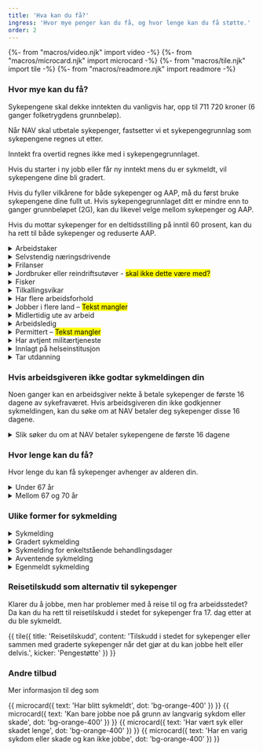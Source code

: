 ```yaml
---
title: 'Hva kan du få?'
ingress: 'Hvor mye penger kan du få, og hvor lenge kan du få støtte.'
order: 2
---
```


{%- from "macros/video.njk" import video -%}
{%- from "macros/microcard.njk" import microcard -%}
{%- from "macros/tile.njk" import tile -%}
{%- from "macros/readmore.njk" import readmore -%}

### Hvor mye kan du få?

Sykepengene skal dekke inntekten du vanligvis har, opp til 711 720 kroner (6 ganger folketrygdens grunnbeløp). 

Når NAV skal utbetale sykepenger, fastsetter vi et sykepengegrunnlag som sykepengene regnes ut etter. 

Inntekt fra overtid regnes ikke med i sykepengegrunnlaget.

Hvis du starter i ny jobb eller får ny inntekt mens du er sykmeldt, vil sykepengene dine bli gradert.

Hvis du fyller vilkårene for både sykepenger og AAP, må du først bruke sykepengene dine fullt ut. Hvis sykepengegrunnlaget ditt er mindre enn to ganger grunnbeløpet (2G), kan du likevel velge mellom sykepenger og AAP.

Hvis du mottar sykepenger for en deltidsstilling på inntil 60 prosent, kan du ha rett til både sykepenger og reduserte AAP.

<div class="accordion">
  <details>
    <summary>Arbeidstaker</summary>
      {% prose "py-2 pl-5 -ml-5 -translate-x-px border-l-2 border-blue-500"  %}
Arbeidsgiveren din utbetaler sykepengene for de første 16 dagene du er syk. Dette kalles arbeidsgiverperioden. Hvis du er sykmeldt lenger enn dette, er det NAV som utbetaler sykepengene. NAV utbetaler opp til 711 720 (6G) i sykepenger. 

Sykepengene beregnes med utgangspunkt i lønnen din de siste tre månedene før du ble sykmeldt.

I noen saker må NAV bruke skjønn for å beregne sykepengegrunnlaget ditt, det vil si inntekten som kan godtgjøres at du ville hatt om du ikke hadde blitt syk.

Hvis sykmeldingen din skyldes yrkesskade, kan du ha andre rettigheter i tillegg. Sykmeldingen din må i tilfelle helt og fullt skyldes yrkesskaden, og NAV må ha godkjent yrkesskaden.

Du får utbetalt feriepenger fra NAV. Feriepengene beregnes på grunnlag av de første 48 dagene med sykepenger per kalenderår.

#### Hvis du har et tidsbegrenset arbeidsforhold
Du får sykepenger som arbeidstaker i den perioden arbeidsforholdet er avtalt å vare. Hvis du er sykmeldt lenger enn dette, kan sykepengene dine bli vurdert på nytt. 

#### Hvis du er arbeidstaker på skip
Hvis du jobber på et norskregistrert skip (NOR), har du rett til sykepenger etter de samme reglene som gjelder for andre arbeidstakere. Dette gjelder også om du jobber på et norsk skip i utenriksfart.

Hvis du jobber på et skip som registrert i Norsk internasjonalt skipsregister (NIS), kan du ha rett til sykepenger hvis  skipet seiler under norsk flagg på det tidspunktet du ble arbeidsufør.
      {% endprose %}
  </details>

  <details>
    <summary>Selvstendig næringsdrivende</summary>
    {% prose "py-2 pl-5 -ml-5 -translate-x-px border-l-2 border-blue-500"  %}
Som selvstendig næringsdrivende har du rett til sykepenger fra 17. fraværsdag. Sykepengene utgjør 80 prosent av sykepengegrunnlaget. Men du kan forsikre deg for å få dekket større deler av inntektstapet.

Beregningen av sykepengegrunnlaget tar som regel utgangspunkt i gjennomsnittet av den pensjonsgivende årsinntekten for de siste 3 siste årene du har fått skatteoppgjør for. Dette gjelder hvis det ikke har skjedd en varig endring.

Har det skjedd varige endringer i arbeidssituasjonen din eller virksomheten? Eller har du nylig startet opp som selvstendig næringsdrivende?

NAV regner ut sykepengegrunnlaget ditt ut fra det du kan dokumentere av næringsinntekt.

I slike tilfeller bør du sammen med søknaden legge ved dokumentasjon på forventet inntekt.

Eksempler på dokumentasjon kan være

* resultatregnskap for inneværende år som opplyser om brutto inntekt, fradrag og netto næringsinntekt
* personinntektsskjema fra forrige år
* dokumentasjon på innbetalt forskuddsskatt
* utskrevet grunnlag for forskuddsskatt for næring fra Skatteetaten

Selvstendig næringsdrivende har ikke rett til feriepenger av sykepengene.

Du kan [forsikre])(#) deg for å få dekket større deler av inntektstapet ditt.

Hvis sykmeldingen din skyldes yrkesskade, og du har tegnet en egen yrkesskadeforsikring, kan du ha andre rettigheter i tillegg. Sykmeldingen din må i tilfelle helt og fullt skyldes yrkesskaden, og NAV må ha godkjent yrkesskaden.
    {% endprose %}
  </details>

  <details>
    <summary>Frilanser</summary>
    {% prose "py-2 pl-5 -ml-5 -translate-x-px border-l-2 border-blue-500"  %}
Som frilanser har du rett til sykepenger fra 17. fraværsdag. Hvis du har tegnet [forsikring](#), kan du få sykepenger de første 16 kalenderdagene, men da må du levere sykmelding.

Sykepengene utgjør 100 prosent av sykepengegrunnlaget. Beregningen tar utgangspunkt i gjennomsnittet av frilansinntekten som rapporteres til a-ordningen for de siste 3 kalendermånedene før du ble syk. Reglene for beregning av sykepenger er de samme som for arbeidstakere.

Frilansere har ikke rett til [feriepenger](#) av sykepengene.

Hvis sykmeldingen din skyldes yrkesskade, og du har tegnet en egen yrkesskadeforsikring, kan du ha andre rettigheter i tillegg. Sykmeldingen din må i tilfelle helt og fullt skyldes yrkesskaden, og NAV må ha godkjent yrkesskaden.
    {% endprose %}
  </details>

  <details>
    <summary>Jordbruker eller reindriftsutøver - <mark>skal ikke dette være med?</mark></summary>
    {% prose "py-2 pl-5 -ml-5 -translate-x-px border-l-2 border-blue-500"  %}
Du har rett til sykepenger fra dag 17 av sykefraværet ditt, og du kan få sykepenger som tilsvarer 80 prosent av lønnen din.

* Du kan ha en kollektiv forsikring som gir deg rett til syke­penger med full lønn opp til 711 720 (6G). Sjekk med Skatteetaten om du er omfattet av denne forsikringen.
* Du kan i tillegg tegne individuell forsikring for jordbrukere og reindriftsutøvere som gir deg full lønn de 16 første sykefraværsdagene. Les mer om forsikring for jordbrukere og reindriftsutøvere.

    {% endprose %}
  </details>

  <details>
    <summary>Fisker</summary>
    {% prose "py-2 pl-5 -ml-5 -translate-x-px border-l-2 border-blue-500"  %}
Hvis du mottar lott, får du beregnet sykepenger etter reglene for selvstendig næringsdrivende. Hvis du har hyre, beregnes sykepengene etter de samme reglene som for arbeidstakere. Hvis du både mottar lott og er på hyre, beregnes sykepengene på grunnlag av begge disse, les mer under avsnittet hvis du har flere jobber.

Hvis du er registrert i fiskermanntallet på blad B, er du omfattet av en kollektiv forsikring som gir rett til sykepenger med 100 prosent dekning fra første sykefraværsdag. Du har rett til sykepenger selv om du har vært i arbeid i mindre enn fire uker.
    {% endprose %}
  </details>

  <details>
    <summary>Tilkallingsvikar</summary>
    {% prose "py-2 pl-5 -ml-5 -translate-x-px border-l-2 border-blue-500"  %}
Hvis du er tilkallingsvikar er du normalt arbeidstaker, og det er disse reglene som gjelder for deg.

Hvis du jobber som tilkallingsvikar i egen næringsvirksomhet eller som frilanser, beregnes sykepengene på samme måte som for øvrige næringsdrivende eller frilansere.
    {% endprose %}
  </details>

  <details>
    <summary>Har flere arbeidsforhold</summary>
    {% prose "py-2 pl-5 -ml-5 -translate-x-px border-l-2 border-blue-500"  %}
Hvis du har flere arbeidsforhold, blir sykepengene beregnet ut fra den samlede inntekten din, begrenset til 711 720 (6G). Dette gjelder selv om du ikke er sykmeldt fra alle arbeidsforholdene.

Hvis den samlede inntekten din er mindre enn 6G vil utbetaling av sykepenger være lik inntektstapet ditt.

Hvis den samlede inntekten din er mer enn 6G og

* du har flere arbeidsgivere som alle utbetaler sykepenger mens du er syk, og du er syk fra alle arbeidsforholdene: Da blir sykepengene dine forholdsmessig fordelt ut fra hvor stor andel du jobber i de ulike arbeidsforholdene.
* du har én arbeidsgiver som utbetaler sykepenger mens du er syk, og én arbeidsgiver som ikke gjør det: Den arbeidsgiveren som utbetaler sykepenger får dekket hele refusjonskravet sitt, begrenset til 6G. Hvis du tjener mindre enn 6G hos denne arbeidsgiveren, får du utbetalt resten.
* du er selvstendig næringsdrivende i tillegg til at du har en arbeidsgiver som utbetaler sykepenger mens du er syk. Se punkt 2.  
* du har frilansinntekt i tillegg til at du har en arbeidsgiver som utbetaler sykepenger mens du er syk. Se punkt 2.
    {% endprose %}
  </details>

  <details>
    <summary>Jobber i flere land – <mark>Tekst mangler</mark></summary>
    {% prose "py-2 pl-5 -ml-5 -translate-x-px border-l-2 border-blue-500"  %}
Tekst mangler
    {% endprose %}
  </details>

  <details>
    <summary>Midlertidig ute av arbeid</summary>
    {% prose "py-2 pl-5 -ml-5 -translate-x-px border-l-2 border-blue-500"  %}
Du kan få sykepenger fra og med den 15. dagen etter at du ble sykmeldt. Sykepengene utgjør 65 prosent av sykepengegrunnlaget hvis du ikke jobber, og 100 prosent hvis du jobber når du blir sykmeldt.

For å ha rett til sykepenger må du miste en årlig inntekt som minst tilsvarer 118 620 (1G). 
    {% endprose %}
  </details>

  <details>
    <summary>Arbeidsledig</summary>
    {% prose "py-2 pl-5 -ml-5 -translate-x-px border-l-2 border-blue-500"  %}
Hvis du får dagpenger, vil du få sykepenger fra den første fraværsdagen hvis du har sykmelding for denne. Du får det samme utbetalt per dag i sykepenger som du får utbetalt i dagpenger.
    {% endprose %}
  </details>

  <details>
    <summary>Permittert – <mark>Tekst mangler</mark></summary>
    {% prose "py-2 pl-5 -ml-5 -translate-x-px border-l-2 border-blue-500"  %}
==Bør denne også være med her siden den er lagt til i Hvem kan få?==
    {% endprose %}
  </details>

  <details>
    <summary>Har avtjent militærtjeneste</summary>
    {% prose "py-2 pl-5 -ml-5 -translate-x-px border-l-2 border-blue-500"  %}
Hvis du har avtjent militær eller sivil tjeneste, har du samme rett til sykepenger som arbeidstakere, men med følgende særbestemmelser:

* Sykepengegrunnlaget beregnes på grunnlag av det arbeids – og inntektsforholdet du var i før du begynte i tjenesten.
* Hvis tjenesten har vart, eller var ment å vare mer enn 28 dager, får du et minstegrunnlag som tilsvarer 237 240 (2G).
    {% endprose %}
  </details>

  <details>
    <summary>Innlagt på helseinstitusjon</summary>
    {% prose "py-2 pl-5 -ml-5 -translate-x-px border-l-2 border-blue-500"  %}
Du får sykepenger for måneden du er innlagt og de tre påfølgende månedene. Deretter blir sykepengene redusert med 50 prosent, men skal likevel ikke være lavere enn et sykepengegrunnlag på 50 prosent av grunnbeløpet.

Hvis du fortsatt har faste og nødvendige utgifter til bolig eller forsørgingsansvar, kan du likevel få utbetalt sykepengene uten reduksjon.
    {% endprose %}
  </details>

  <details>
    <summary>Tar utdanning</summary>
    {% prose "py-2 pl-5 -ml-5 -translate-x-px border-l-2 border-blue-500"  %}

#### Studier på deltid

* Er du sykmeldt fra en deltidsjobb, men klarer likevel å fortsette studiene? Da kan du få sykepenger basert på inntekten din hvis du har kombinert jobb og studier over et visst tidsrom. 
* Klarer du å fortsette i jobben, men må avbryte studiene på grunn av sykdom? Da kan du ha rett til arbeidsavklaringspenger som student. Pengene blir beregnet etter hvor mange timer du jobber.
* Hvis du blir sykmeldt fra deltidsjobben og må avbryte studiene, kan du ha rett til sykepenger i kombinasjon med arbeidsavklaringspenger.

#### Utdanning for å komme tilbake i arbeid

I noen tilfeller kan NAV godkjenne utdanningen din som et arbeidsrettet tiltak mens du får sykepenger eller [arbeidsavklaringspenger](#).

{{ microcard({ text: 'Arbeidsavklarings­penger (AAP)', dot: 'bg-green-400' }) }}

Det lokale NAV-kontoret vil vurdere situasjonen og hvilke opplysninger som trengs til søknaden din. Se hvordan [du kan kontakte oss](#).

#### Sykestipend fra Lånekassen

Hvis du blir syk og ikke kan møte til undervisningen, kan du få [sykestipend fra Lånekassen](#).
    {% endprose %}
  </details>
</div>

### Hvis arbeidsgiveren ikke godtar sykmeldingen din

Noen ganger kan en arbeidsgiver nekte å betale sykepenger de første 16 dagene av sykefraværet. Hvis arbeidsgiveren din ikke godkjenner sykmeldingen, kan du søke om at NAV betaler deg sykepenger disse 16 dagene.

<details class="readmore">
  <summary>Slik søker du om at NAV betaler sykepengene de første 16 dagene</summary>
  {% prose "py-2 pl-5 -translate-x-px border-l-2 border-blue-500"  %}
NAV vil vurdere om du har rett til sykepenger, både for disse 16 dagene og for eventuelle påfølgende dager du også er syk.

Du kan logge deg inn og bruke [Send beskjed til NAV](#). Velg kategorien «Syk». Her skriver du:

«Arbeidsgiveren min vil ikke betale sykepenger i arbeidsgiverperioden. Jeg søker om at NAV betaler sykepengene.» Deretter skriver du disse opplysningene:

* Navnet, adressen og telefonnummeret til arbeidsgiveren
* Datoen du sa fra til arbeidsgiveren at du var syk
* Måten du sa fra på (telefon, SMS, e-post eller liknende)
* Hvem du sa fra til
* Datoen du leverte sykmeldingen
* Om du har vært i utlandet mens du var sykmeldt – i tilfelle hvor og når
* Om du har jobbet noe i perioden – for hvem og hvor mye
* Din versjon og kommentar til hvorfor arbeidsgiveren din ikke har betalt sykepenger til deg 

Hvis du ønsker det, kan du i stedet be oss om å sende deg et søknadsskjema på papir. Etter at du har fylt ut søknadsskjemaet, kan du sende det til oss digitalt eller i posten. Ta [kontakt med oss](#) hvis du ønsker dette.

Når du har søkt, vil vi avgjøre om du har rett til sykepenger. Du får et skriftlig svar når søknaden er ferdig behandlet. Saksbehandlingstiden kan ofte være lengre i disse sakene.

#### Når kan arbeidsgiveren tvile på sykmeldingen?
Arbeidsgiveren din har ikke rett til å få vite sykdomshistorien eller diagnosen din. Det hender likevel at arbeidsgiveren kan stille spørsmål ved om du har rett til sykepenger.

Her ser du eksempler på situasjoner som kan gi arbeidsgiveren grunnlag for å tvile på sykmeldingen:

* Hvis sykmeldingen kommer i forbindelse med permittering, streik, konkurs, oppsigelse, arbeidskonflikt, livskriser, vanskelige livssituasjoner eller ferie.
* Hvis du gjennomfører aktiviteter som tilsier at du hadde klart å jobbe.
* Hvis du har latt være å si fra om at du var syk, eller sagt fra først etter 14 dager.
* Hvis sykmeldingen er tilbakedatert selv om du har hatt mulighet til å oppsøke lege.
* Hvis legen din uttrykker tvil om du er for syk til å jobbe.

#### Hva gjør NAV?
Vi undersøker saken når du har sendt oss søknaden, se beskrivelsen over. Da innhenter vi opplysninger fra arbeidsgiveren din, eventuelt fra den som har sykmeldt deg.

Ofte må vi innhente utskrift av pasientjournalen din. Som regel ber vi om utskrift for en periode før du ble sykmeldt, og i tiden du var sykmeldt.

Hvis vi mener at du har rett til sykepenger, vil vi utbetale sykepengene til deg og kreve dem tilbake fra arbeidsgiveren etterpå.

Hvis vi derimot kommer til samme konklusjon som arbeidsgiveren din, kan vi ikke utbetale sykepenger for de første 16 dagene av sykefraværet. Vi må også vurdere om du har rett til sykepenger fra dag 17 når vi overtar ansvaret for å utbetale sykepenger.
  {% endprose %}
</details>

### Hvor lenge kan du få?

Hvor lenge du kan få sykepenger avhenger av alderen din.

<div class="accordion">
  <details>
    <summary>Under 67 år</summary>
    {% prose "py-2 pl-5 -ml-5 -translate-x-px border-l-2 border-blue-500"  %}
Du kan maksimalt få sykepenger i 52 uker. Grensen er den samme enten du er helt eller delvis sykmeldt.

* Sykefravær 3 år tilbake i tid blir lagt sammen hvis det er mindre enn 26 uker mellom noen av fraværene. 
* Hvis du har brukt opp de 52 ukene, må det gå 26 uker uten sykepenger eller arbeidsavklaringspenger for at du kan få sykepenger på nytt.

Hvis du har fått sykepenger i 52 uker og fortsatt ikke kan arbeide på grunn av sykdom eller skade, kan du ha rett til arbeidsavklaringspenger eller uføretrygd.
    {% endprose %}
  </details>

  <details>
    <summary>Mellom 67 og 70 år</summary>
    {% prose "py-2 pl-5 -ml-5 -translate-x-px border-l-2 border-blue-500"  %}
Du kan få sykepenger i opptil 60 dager, uavhengig av om du har tatt ut alderspensjon.

60-dagersregelen gjelder fra og med dagen etter du fylte 67 år og til og med dagen før du fyller 70 år. Hvis du har fylt 70 år, har du ikke rett til sykepenger.
    {% endprose %}
  </details>
</div>

### Ulike former for sykmelding

<div class="accordion">
  <details>
    <summary>Sykmelding</summary>
    {% prose "py-2 pl-5 -ml-5 -translate-x-px border-l-2 border-blue-500"  %}
Du kan få [sykmelding](#) av fastlegen eller en annen som har rett til å sykmelde deg hvis det er medisinske grunner til at du ikke kan jobbe.
    {% endprose %}
  </details>

  <details>
    <summary>Gradert sykmelding</summary>
    {% prose "py-2 pl-5 -ml-5 -translate-x-px border-l-2 border-blue-500"  %}
[Hvis du kan være delvis i arbeid](#), skal du bli delvis sykmeldt. Hensikten er å holde kontakten med arbeidsplassen og bruke de mulighetene du har til å jobbe – hvis det er medisinsk forsvarlig.

Den som sykmelder deg skal alltid vurdere om du kan jobbe. Ofte kan det være behov for å  tilrettelegge arbeidet.
    {% endprose %}
  </details>

  <details>
    <summary>Sykmelding for enkeltstående behandlingsdager</summary>
    {% prose "py-2 pl-5 -ml-5 -translate-x-px border-l-2 border-blue-500"  %}
Du kan få sykmelding hvis [behandlingen](#) har en slik virkning på deg at du ikke kan jobbe noe den samme dagen.
    {% endprose %}
  </details>
  <details>
    <summary>Avventende sykmelding</summary>
    {% prose "py-2 pl-5 -ml-5 -translate-x-px border-l-2 border-blue-500"  %}
[Avventende sykmelding](#) er en beskjed til arbeidsgiveren din om at du kan unngå sykmelding hvis det blir lagt til rette for deg på arbeidsplassen.
    {% endprose %}
  </details>

  <details>
    <summary>Egenmeldt sykmelding</summary>
    {% prose "py-2 pl-5 -ml-5 -translate-x-px border-l-2 border-blue-500"  %}
Du som er arbeidstaker kan ha rett til å melde ifra til arbeidsgiveren din om at du er syk, uten at du leverer sykmelding i løpet av de første 16 kalenderdagene du er syk. Du kan lese mer om [egenmelding](#) her.

Du som er selvstendig næringsdrivende eller frilanser kan kontakte NAV i løpet av de første 16 kalenderdagene for å melde ifra at du er syk. Men for å få sykepenger utbetalt fra NAV må du ha en sykmelding. Lenke til selvstendig og frilanser.
    {% endprose %}
  </details>
</div>

### Reisetilskudd som alternativ til sykepenger

Klarer du å jobbe, men har problemer med å reise til og fra arbeidsstedet? Da kan du ha rett til reisetilskudd i stedet for sykepenger fra 17. dag etter at du ble sykmeldt.

{{ tile({
  title: 'Reisetilskudd',
  content: 'Tilskudd i stedet for sykepenger eller sammen med graderte sykepenger når det gjør at du kan jobbe helt eller delvis.',
  kicker: 'Pengestøtte'
}) }}

### Andre tilbud

Mer informasjon til deg som

<div class="grid gap-2 mt-2 justify-items-start">
  {{ microcard({ text: 'Har blitt sykmeldt', dot: 'bg-orange-400' }) }}
  {{ microcard({ text: 'Kan bare jobbe noe på grunn av langvarig sykdom eller skade', dot: 'bg-orange-400' }) }}
  {{ microcard({ text: 'Har vært syk eller skadet lenge', dot: 'bg-orange-400' }) }}
  {{ microcard({ text: 'Har en varig sykdom eller skade og kan ikke jobbe', dot: 'bg-orange-400' }) }}
</div>
